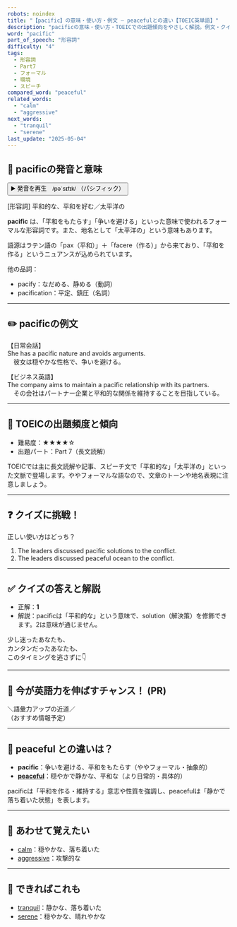 ```yaml
---
robots: noindex
title: "【pacific】の意味・使い方・例文 ― peacefulとの違い【TOEIC英単語】"
description: "pacificの意味・使い方・TOEICでの出題傾向をやさしく解説。例文・クイズ付きでpeacefulとの違いもわかりやすく学べます。"
word: "pacific"
part_of_speech: "形容詞"
difficulty: "4"
tags:
  - 形容詞
  - Part7
  - フォーマル
  - 環境
  - スピーチ
compared_word: "peaceful"
related_words:
  - "calm"
  - "aggressive"
next_words:
  - "tranquil"
  - "serene"
last_update: "2025-05-04"
---
```


## 🔰 pacificの発音と意味

<button class="play-audio" onclick="playTTS('pacific')">
  <span class="play-audio-main">
    ▶️ 発音を再生　/pəˈsɪfɪk/
  </span>
  <span class="play-audio-sub">
    （パシフィック）
  </span>
</button>

[形容詞] 平和的な、平和を好む／太平洋の

**pacific** は、「平和をもたらす」「争いを避ける」といった意味で使われるフォーマルな形容詞です。また、地名として「太平洋の」という意味もあります。

語源はラテン語の「pax（平和）」＋「facere（作る）」から来ており、「平和を作る」というニュアンスが込められています。

他の品詞：  
- pacify：なだめる、静める（動詞）
- pacification：平定、鎮圧（名詞）

---

## ✏️ pacificの例文

【日常会話】  
She has a pacific nature and avoids arguments.  
　彼女は穏やかな性格で、争いを避ける。

【ビジネス英語】  
The company aims to maintain a pacific relationship with its partners.  
　その会社はパートナー企業と平和的な関係を維持することを目指している。

---

## 🎯 TOEICの出題頻度と傾向

- 難易度：★★★★☆
- 出題パート：Part 7（長文読解）

TOEICでは主に長文読解や記事、スピーチ文で「平和的な」「太平洋の」といった文脈で登場します。ややフォーマルな語なので、文章のトーンや地名表現に注意しましょう。

---

## ❓ クイズに挑戦！

正しい使い方はどっち？

1. The leaders discussed pacific solutions to the conflict.  
2. The leaders discussed peaceful ocean to the conflict.

---

## ✅ クイズの答えと解説

- 正解：**1**
- 解説：pacificは「平和的な」という意味で、solution（解決策）を修飾できます。2は意味が通じません。

少し迷ったあなたも、  
カンタンだったあなたも、  
このタイミングを逃さずに👇️

---

## 🚀 今が英語力を伸ばすチャンス！ (PR)

<div class="info-center">
＼語彙力アップの近道／<br>  
（おすすめ情報予定）
</div>

---

## 🤔  peaceful との違いは？

- **pacific**：争いを避ける、平和をもたらす（ややフォーマル・抽象的）
- **[peaceful](/word/peaceful/)**：穏やかで静かな、平和な（より日常的・具体的）

pacificは「平和を作る・維持する」意志や性質を強調し、peacefulは「静かで落ち着いた状態」を表します。

---

## 🧩 あわせて覚えたい

- [calm](/word/calm/)：穏やかな、落ち着いた
- [aggressive](/word/aggressive/)：攻撃的な

---

## 📖 できればこれも

- [tranquil](/word/tranquil/)：静かな、落ち着いた
- [serene](/word/serene/)：穏やかな、晴れやかな

<!-- cvid: aid09_bid48 -->
